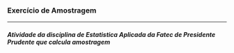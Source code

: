 

### Exercício de Amostragem
-------
##### Atividade da disciplina de Estatistica Aplicada da Fatec de Presidente Prudente que calcula amostragem

